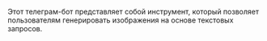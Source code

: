 Этот телеграм-бот представляет собой инструмент, который позволяет пользователям генерировать изображения на основе текстовых запросов. 
